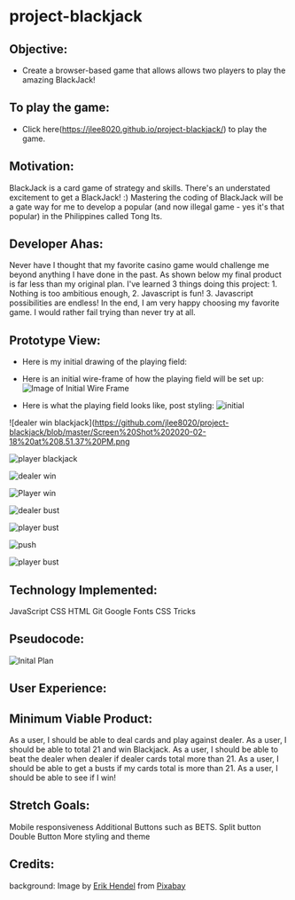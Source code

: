 # project-blackjack

## Objective:
  - Create a browser-based game that allows allows two players to play the amazing BlackJack!

## To play the game:
- Click here(https://jlee8020.github.io/project-blackjack/) to play the game.

## Motivation:
BlackJack is a card game of strategy and skills. There's an understated excitement to get a BlackJack! :) Mastering the coding of BlackJack will be a gate way for me to develop a popular (and now illegal game - yes it's that popular) in the Philippines called Tong Its.

## Developer Ahas:
Never have I thought that my favorite casino game would challenge me beyond anything I have done in the past. As shown below my final product is far less than my original plan. I've learned 3 things doing this project: 1. Nothing is too ambitious enough, 2. Javascript is fun! 3. Javascript possibilities are endless! In the end, I am very happy choosing my favorite game. I would rather fail trying than never try at all. 

## Prototype View:
- Here is my initial drawing of the playing field:


- Here is an initial wire-frame of how the playing field will be set up:
![Image of Initial Wire Frame](https://github.com/jlee8020/project-blackjack/blob/master/Screen%20Shot%202020-02-07%20at%202.17.51%20PM.png?raw=true)

- Here is what the playing field looks like, post styling:
![initial](https://github.com/jlee8020/project-blackjack/blob/master/Screen%20Shot%202020-02-18%20at%208.44.24%20PM.png)

![dealer win blackjack](https://github.com/jlee8020/project-blackjack/blob/master/Screen%20Shot%202020-02-18%20at%208.51.37%20PM.png

![player blackjack](https://github.com/jlee8020/project-blackjack/blob/master/Screen%20Shot%202020-02-22%20at%2012.05.09%20PM.png)

![dealer win](https://github.com/jlee8020/project-blackjack/blob/master/Screen%20Shot%202020-02-18%20at%208.45.09%20PM.png)

![Player win](https://github.com/jlee8020/project-blackjack/blob/master/Screen%20Shot%202020-02-22%20at%2012.12.19%20PM.png)

![dealer bust](https://github.com/jlee8020/project-blackjack/blob/master/Screen%20Shot%202020-02-18%20at%208.42.15%20PM.png)

![player bust](https://github.com/jlee8020/project-blackjack/blob/master/Screen%20Shot%202020-02-22%20at%201.07.20%20PM.png)

![push](https://github.com/jlee8020/project-blackjack/blob/master/Screen%20Shot%202020-02-22%20at%2012.01.37%20PM.png)

![player bust](https://github.com/jlee8020/project-blackjack/blob/master/Screen%20Shot%202020-02-22%20at%2012.12.39%20PM.png)



## Technology Implemented:
JavaScript
CSS
HTML
Git
Google Fonts
CSS Tricks



## Pseudocode:
![Inital Plan](https://github.com/jlee8020/project-blackjack/blob/master/IMG_4676.jpg)

## User Experience:


## Minimum Viable Product:
As a user, I should be able to deal cards and play against dealer.
As a user, I should be able to total 21 and win Blackjack.
As a user, I should be able to beat the dealer when dealer if dealer cards total more than 21.
As a user, I should be able to get a busts if my cards total is more than 21.
As a user, I should be able to see if I win!

## Stretch Goals:
Mobile responsiveness
Additional Buttons such as BETS.
Split button
Double Button
More styling and theme


## Credits:
background: Image by <a href="https://pixabay.com/users/ehendel-3813878/?utm_source=link-attribution&amp;utm_medium=referral&amp;utm_campaign=image&amp;utm_content=2339481">Erik Hendel</a> from <a href="https://pixabay.com/?utm_source=link-attribution&amp;utm_medium=referral&amp;utm_campaign=image&amp;utm_content=2339481">Pixabay</a>


